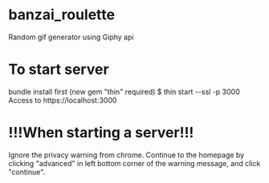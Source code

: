 # banzai_roulette
Random gif generator using Giphy api

# To start server
bundle install first (new gem "thin" required)
$ thin start --ssl -p 3000 Access to https://localhost:3000

# !!!When starting a server!!!

Ignore the privacy warning from chrome. Continue to the homepage by clicking "advanced" in left bottom corner of the warning message, and click "continue".
